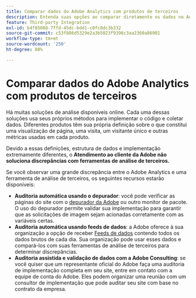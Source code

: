 ```yaml
---
title: Comparar dados do Adobe Analytics com produtos de terceiros
description: Entenda suas opções ao comparar diretamente os dados no Adobe Analytics com os dados coletados por outras soluções do Analytics.
feature: Third-party Integration
exl-id: b4f85088-7ffd-45dc-bdd1-c0fc8dc3b332
source-git-commit: c53f886d5329e2a3b5023f9396c3aa2360a86901
workflow-type: tm+mt
source-wordcount: '250'
ht-degree: 88%

---
```


# Comparar dados do Adobe Analytics com produtos de terceiros

Há muitas soluções de análise disponíveis online. Cada uma dessas soluções usa seus próprios métodos para implementar o código e coletar dados. Diferentes produtos têm sua própria definição sobre o que constitui uma visualização de página, uma visita, um visitante único e outras métricas usadas em cada produto.

Devido a essas definições, estrutura de dados e implementação extremamente diferentes, o **Atendimento ao cliente da Adobe não soluciona discrepâncias com ferramentas de análise de terceiros.**

Se você observar uma grande discrepância entre o Adobe Analytics e uma ferramenta de análise de terceiros, os seguintes recursos estarão disponíveis:

* **Auditoria automática usando o depurador**: você pode verificar as páginas do site com o [depurador da Adobe](https://experienceleague.adobe.com/docs/debugger/using/experience-cloud-debugger.html?lang=pt-BR) ou outro monitor de pacote. O uso do depurador permite validar sua implementação para garantir que as solicitações de imagem sejam acionadas corretamente com as variáveis certas.
* **Auditoria automática usando feeds de dados**: a Adobe oferece à sua organização a opção de receber [Feeds de dados](/help/export/analytics-data-feed/data-feed-overview.md) contendo todos os dados brutos de cada dia. Sua organização pode usar esses dados e compará-los com suas ferramentas de análise de terceiros para determinar discrepâncias.
* **Auditoria assistida e validação de dados com a Adobe Consulting**: se você quiser que um representante oficial do Adobe faça uma auditoria de implementação completa em seu site, entre em contato com a equipe de conta do Adobe. Eles podem organizar uma reunião com um consultor de implementação que pode auditar seu site com base no contrato da empresa.
